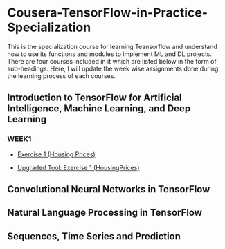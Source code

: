 # Cousera-TensorFlow-in-Practice-Specialization

This is the specialization course for learning Teansorflow and understand how to use its functions and modules to implement ML and DL projects. There are four courses included in it which are listed below in the form of sub-headings. Here, I will update the week wise assignments done during the learning process of each courses.

## Introduction to TensorFlow for Artificial Intelligence, Machine Learning, and Deep Learning

### WEEK1

* [Exercise 1 (Housing Prices)](.Introduction-to-Tensorflow-for-AI-ML-D/Week1utf-8''Exercise_1_House_Prices_Questio.ipynb)

*  [Upgraded Tool: Exercise 1 (HousingPrices)](.Introduction-to-Tensorflow-for-AI-ML-D/Week1Exercise_1_House_Prices_Question.ipynb)
  
## Convolutional Neural Networks in TensorFlow

## Natural Language Processing in TensorFlow

## Sequences, Time Series and Prediction
